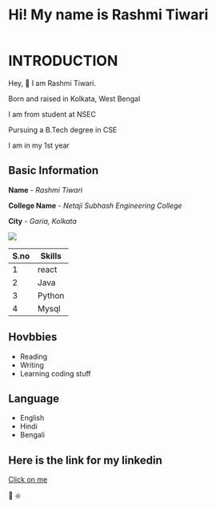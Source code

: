# Hi! My name is Rashmi Tiwari

![]()

# INTRODUCTION
Hey, 👋 I am Rashmi Tiwari.

Born and raised in Kolkata, West Bengal

I am from student at NSEC

Pursuing a B.Tech degree in CSE

I am in my 1st year

## Basic Information
**Name** - *Rashmi Tiwari*

**College Name**  - *Netaji Subhash Engineering College*

**City** - *Garia, Kolkata*

<img src="https://img.icons8.com/bubbles/50/000000/kolkata.png"/>

|S.no|Skills|
|---|---|
|1|react|
|2|Java|
|3|Python|
|4|Mysql|

## Hovbbies
- Reading
- Writing
- Learning coding stuff

## Language
- English
- Hindi
- Bengali

## Here is the link for my linkedin

[Click on me](https://www.linkedin.com/in/rashmi-tiwari-445129179/)

:wave: :sparkle:
